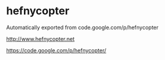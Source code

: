 # hefnycopter
Automatically exported from code.google.com/p/hefnycopter

http://www.hefnycopter.net

https://code.google.com/p/hefnycopter/

